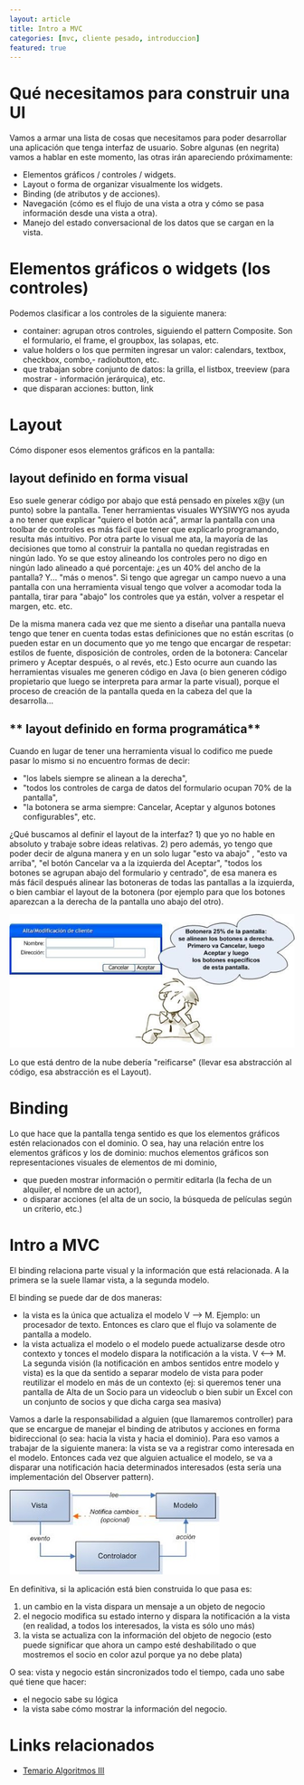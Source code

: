 ```yaml
---
layout: article
title: Intro a MVC
categories: [mvc, cliente pesado, introduccion]
featured: true
---
```


# Qué necesitamos para construir una UI

Vamos a armar una lista de cosas que necesitamos para poder desarrollar una aplicación que tenga interfaz de usuario. Sobre algunas (en negrita) vamos a hablar en este momento, las otras irán apareciendo próximamente:

- Elementos gráficos / controles / widgets.
- Layout o forma de organizar visualmente los widgets.
- Binding (de atributos y de acciones).
- Navegación (cómo es el flujo de una vista a otra y cómo se pasa información desde una vista a otra).
- Manejo del estado conversacional de los datos que se cargan en la vista.

# Elementos gráficos o widgets (los controles)

Podemos clasificar a los controles de la siguiente manera:

- container: agrupan otros controles, siguiendo el pattern Composite. Son el formulario, el frame, el groupbox, las solapas, etc. 
- value holders o los que permiten ingresar un valor: calendars, textbox, checkbox, combo,- radiobutton, etc. 
- que trabajan sobre conjunto de datos: la grilla, el listbox, treeview (para mostrar - información jerárquica), etc.
- que disparan acciones: button, link  

# Layout

Cómo disponer esos elementos gráficos en la pantalla: 

## **layout definido en forma visual**

Eso suele generar código por abajo que está pensado en píxeles x@y (un punto) sobre la pantalla. Tener herramientas visuales WYSIWYG nos ayuda a no tener que explicar "quiero el botón acá", armar la pantalla con una toolbar de controles es más fácil que tener que explicarlo programando, resulta más intuitivo. Por otra parte lo visual me ata, la mayoría de las decisiones que tomo al construir la pantalla no quedan registradas en ningún lado. Yo se que estoy alineando los controles pero no digo en ningún lado alineado a qué porcentaje: ¿es un 40% del ancho de la pantalla? Y... "más o menos". Si tengo que agregar un campo nuevo a una pantalla con una herramienta visual tengo que volver a acomodar toda la pantalla, tirar para "abajo" los controles que ya están, volver a respetar el margen, etc. etc.

De la misma manera cada vez que me siento a diseñar una pantalla nueva tengo que tener en cuenta todas estas definiciones que no están escritas (o pueden estar en un documento que yo me tengo que encargar de respetar: estilos de fuente, disposición de controles, orden de la botonera: Cancelar primero y Aceptar después, o al revés, etc.) Esto ocurre aun cuando las herramientas visuales me generen código en Java (o bien generen código propietario que luego se interpreta para armar la parte visual), porque el proceso de creación de la pantalla queda en la cabeza del que la desarrolla... 

## ** layout definido en forma programática**

Cuando en lugar de tener una herramienta visual lo codifico me puede pasar lo mismo si no encuentro formas de decir:

- "los labels siempre se alinean a la derecha",
- "todos los controles de carga de datos del formulario ocupan 70% de la pantalla", 
- "la botonera se arma siempre: Cancelar, Aceptar y algunos botones configurables", etc. 

¿Qué buscamos al definir el layout de la interfaz? 1) que yo no hable en absoluto y trabaje sobre ideas relativas. 2) pero además, yo tengo que poder decir de alguna manera y en un solo lugar "esto va abajo" , "esto va arriba", "el botón Cancelar va a la izquierda del Aceptar", "todos los botones se agrupan abajo del formulario y centrado", de esa manera es más fácil después alinear las botoneras de todas las pantallas a la izquierda, o bien cambiar el layout de la botonera (por ejemplo para que los botones aparezcan a la derecha de la pantalla uno abajo del otro).

![image](/img/wiki/thinking_layout.jpg)

Lo que está dentro de la nube debería "reificarse" (llevar esa abstracción al código, esa abstracción es el Layout).

# Binding

Lo que hace que la pantalla tenga sentido es que los elementos gráficos estén relacionados con el dominio. O sea, hay una relación entre los elementos gráficos y los de dominio: muchos elementos gráficos son representaciones visuales de elementos de mi dominio,

- que pueden mostrar información o permitir editarla (la fecha de un alquiler, el nombre de un actor),
- o disparar acciones (el alta de un socio, la búsqueda de películas según un criterio, etc.)

# Intro a MVC

El binding relaciona parte visual y la información que está relacionada. A la primera se la suele llamar vista, a la segunda modelo.

El binding se puede dar de dos maneras:

- la vista es la única que actualiza el modelo V –> M. Ejemplo: un procesador de texto. Entonces es claro que el flujo va solamente de pantalla a modelo.
- la vista actualiza el modelo o el modelo puede actualizarse desde otro contexto y tonces el modelo dispara la notificación a la vista. V <--> M. La segunda visión (la notificación en ambos sentidos entre modelo y vista) es la que da sentido a separar modelo de vista para poder reutilizar el modelo en más de un contexto (ej: si queremos tener una pantalla de Alta de un Socio para un videoclub o bien subir un Excel con un conjunto de socios y que dicha carga sea masiva)
  
Vamos a darle la responsabilidad a alguien (que llamaremos controller) para que se encargue de manejar el binding de atributos y acciones en forma bidireccional (o sea: hacia la vista y hacia el dominio). Para eso vamos a trabajar de la siguiente manera: la vista se va a registrar como interesada en el modelo. Entonces cada vez que alguien actualice el modelo, se va a disparar una notificación hacia determinados interesados (esta sería una implementación del Observer pattern).

![mvc](/img/wiki/mvc.jpg)

En definitiva, si la aplicación está bien construida lo que pasa es:

1. un cambio en la vista dispara un mensaje a un objeto de negocio
2. el negocio modifica su estado interno y dispara la notificación a la vista (en realidad, a todos los interesados, la vista es sólo uno más)
3. la vista se actualiza con la información del objeto de negocio (esto puede significar que ahora un campo esté deshabilitado o que mostremos el socio en color azul porque ya no debe plata)

O sea: vista y negocio están sincronizados todo el tiempo, cada uno sabe qué tiene que hacer:

- el negocio sabe su lógica
- la vista sabe cómo mostrar la información del negocio.

# Links relacionados

- [Temario Algoritmos III](algo3-temario.html)
